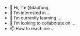 - 👋 Hi, I’m @daufong
- 👀 I’m interested in ...
- 🌱 I’m currently learning ...
- 💞️ I’m looking to collaborate on ...
- 📫 How to reach me ...

<!---
daufong/daufong is a ✨ special ✨ repository because its `README.md` (this file) appears on your GitHub profile.
You can click the Preview link to take a look at your changes.
--->
